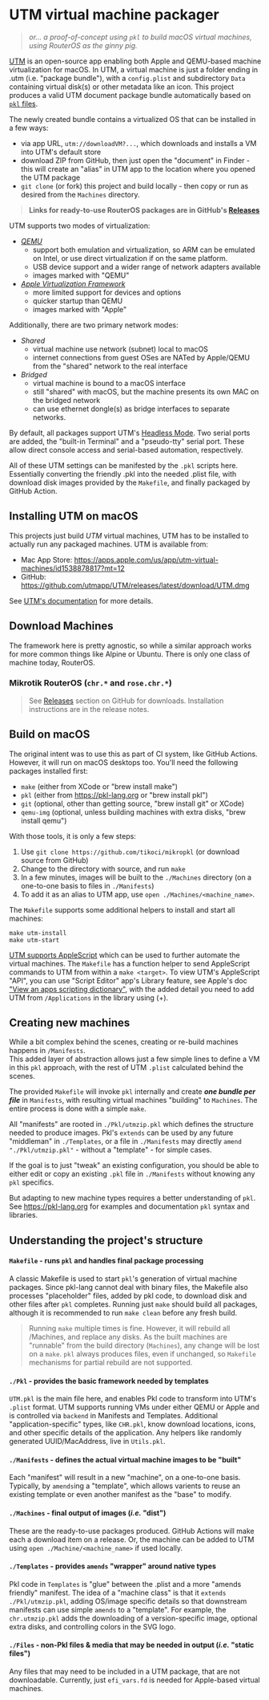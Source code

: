 
# UTM virtual machine packager

> _or... a proof-of-concept using `pkl` to build macOS virtual machines, using RouterOS as the ginny pig._

[UTM](https://mac.getutm.app) is an open-source app enabling both Apple and QEMU-based machine virtualization for macOS.  In UTM, a virtual machine is just a folder ending in .utm (i.e. "package bundle"), with
a `config.plist` and subdirectory `Data` containing virtual disk(s) or other metadata like an icon.
This project produces a valid UTM document package bundle automatically based on [`pkl` files](https://pkl-lang.org).

The newly created bundle contains a virtualized OS that can be installed in a few ways:
  * via app URL, `utm://downloadVM?...`, which downloads and installs a VM into UTM's default store
  * download ZIP from GitHub, then just open the "document" in Finder -  this will create an "alias" in UTM app to the location where you opened the UTM package
  * `git clone` (or fork) this project and build locally - then copy or run as desired from the `Machines` directory. 


> **Links for ready-to-use RouterOS packages are in GitHub's [Releases](https://github.com/tikoci/mikropkl/releases)**

UTM supports two modes of virtualization:
  * [_QEMU_](https://docs.getutm.app/settings-qemu/settings-qemu/)
    - support both emulation and virtualization, so ARM can be emulated on Intel, or use direct virtualization if on the same platform.
    - USB device support and a wider range of network adapters available
    - images marked with "QEMU"
  * [_Apple Virtualization Framework_](https://docs.getutm.app/settings-apple/settings-apple/)
    - more limited support for devices and options
    - quicker startup than QEMU
    - images marked with "Apple" 

Additionally, there are two primary network modes:
  * _Shared_
    - virtual machine use network (subnet) local to macOS
    - internet connections from guest OSes are NATed by Apple/QEMU from the "shared" network to the real interface 
  * _Bridged_
    - virtual machine is bound to a macOS interface
    - still "shared" with macOS, but the machine presents its own MAC on the bridged network
    - can use ethernet dongle(s) as bridge interfaces to separate networks.

By default, all packages support UTM's [Headless Mode](https://docs.getutm.app/advanced/headless/). Two serial ports are added, the "built-in Terminal" and a "pseudo-tty" serial port.  These allow direct console access and serial-based automation, respectively.

All of these UTM settings can be manifested by the `.pkl` scripts here. Essentially converting the friendly .pkl into the needed .plist file, with download disk images provided by the `Makefile`, and finally packaged by GitHub Action.  

## Installing UTM on macOS

This projects just build _UTM_ virtual machines, UTM has to be installed to actually run any packaged machines.
UTM is available from:
  * Mac App Store:  https://apps.apple.com/us/app/utm-virtual-machines/id1538878817?mt=12
  * GitHub: https://github.com/utmapp/UTM/releases/latest/download/UTM.dmg

See [UTM's documentation](https://docs.getutm.app) for more details.

## Download Machines

The framework here is pretty agnostic, so while a similar approach works for more common things like Alpine or Ubuntu.  There is only one class of machine today, RouterOS.

### Mikrotik RouterOS (`chr.*` and `rose.chr.*`)
 
> See [Releases](https://github.com/tikoci/mikropkl/releases) section on GitHub for downloads.  Installation instructions are in the release notes.

## Build on macOS 

The original intent was to use this as part of CI system, like GitHub Actions.
However, it will run on macOS desktops too.  You'll need the following packages installed first:
  * `make` (either from XCode or "brew install make")
  * `pkl` (either from https://pkl-lang.org or "brew install pkl")
  * `git` (optional, other than getting source, "brew install git" or XCode)
  * `qemu-img` (optional, unless building machines with extra disks, "brew install qemu")

With those tools, it is only a few steps:
  1. Use `git clone https://github.com/tikoci/mikropkl` (or download source from GitHub)
  2. Change to the directory with source, and run `make`
  3. In a few minutes, images will be built to the `./Machines` directory (on a one-to-one basis to files in `./Manifests`)
  4. To add it as an alias to UTM app, use `open ./Machines/<machine_name>`.

The `Makefile` supports some additional helpers to install and start all machines:
```
make utm-install
make utm-start
```

[UTM supports AppleScript](https://docs.getutm.app/scripting/scripting/) which can be used to further automate the virtual machines.  The `Makefile` has a function helper to send AppleScript commands to UTM from within a `make <target>`.  To view UTM's AppleScript "API", you can use "Script Editor" app's Library feature, see Apple's doc ["View an apps scripting dictionary"](https://support.apple.com/guide/script-editor/view-an-apps-scripting-dictionary-scpedt1126/2.11/mac/15.0), with the added detail you need to add UTM from `/Applications` in the library using (+).


## Creating new machines

While a bit complex behind the scenes, creating or re-build machines happens in `/Manifests`.  
This added layer of abstraction allows just a few simple lines to define a VM in this `pkl` approach, with the rest of UTM `.plist` calculated behind the scenes.

The provided `Makefile` will invoke `pkl` internally and create **_one bundle per file_** in `Manifests`,
with resulting virtual machines "building" to `Machines`.  The entire process is done with a simple `make`. 

All "manifests" are rooted in `./Pkl/utmzip.pkl` which defines the structure needed to produce images.  Pkl's `extends` can be used by any future "middleman" in `./Templates`, or a file in `./Manifests` may directly `amend "./Pkl/utmzip.pkl"` - without a "template" - for simple cases. 

If the goal is to just "tweak" an existing configuration, you should be able to either edit or copy an existing `.pkl` file in `./Manifests` without knowing any `pkl` specifics.  

But adapting to new machine types requires a better understanding of `pkl`.  See https://pkl-lang.org for examples and documentation `pkl` syntax and libraries.


## Understanding the project's structure

#### `Makefile` - runs `pkl` and handles final package processing
A classic Makefile is used to start `pkl`'s generation of virtual machine packages.  Since pkl-lang cannot deal with binary files, the Makefile also processes "placeholder" files, added by pkl code, to download disk and other files after `pkl` completes.  Running just `make` should build all packages, although it is recommended to run `make clean` before any fresh build.


> Running `make` multiple times is fine. However, it will rebuild all /Machines, and replace any disks.
> As the built machines are "runnable" from the build directory (`Machines`), any change will be lost on a `make`.
> `pkl` always produces files, even if unchanged, so `Makefile` mechanisms for partial rebuild are not
> supported. 


#### `./Pkl` - provides the basic framework needed by templates 
`UTM.pkl` is the main file here, and enables Pkl code to transform into UTM's `.plist` format.
UTM supports running VMs under either QEMU or Apple and is controlled via `backend` in Manifests and Templates.
Additional "application-specific" types, like `CHR.pkl`, know
download locations, icons, and other specific details of the application.
Any helpers like randomly generated UUID/MacAddress, live in `Utils.pkl`.  

#### `./Manifests` - defines the actual virtual machine images to be "built"
Each "manifest" will result in a new "machine", on a one-to-one basis.  Typically, by `amends`ing a "template", which allows varients to reuse an existing template or even another manifest as the "base" to modify.

#### `./Machines` - final output of images (_i.e._ "dist")
These are the ready-to-use packages produced.  GitHub Actions will make each a download item on a release.  Or, the machine can be added to UTM using `open ./Machine/<machine_name>` if used locally.

#### `./Templates` - provides `amends` "wrapper" around native types
Pkl code in `Templates` is "glue" between the .plist and a more "amends friendly" manifest.  The idea of a "machine class" is that it `extends` `./Pkl/utmzip.pkl`, adding OS/image specific details so that downstream manifests can use simple `amends` to a "template". For example, the `chr.utmzip.pkl` adds the downloading of a version-specific image, optional extra disks, and controlling colors in the SVG logo. 

#### `./Files` - non-Pkl files & media that may be needed in output (_i.e._ "static files")
Any files that may need to be included in a UTM package, that are not downloadable.  Currently, just `efi_vars.fd` is needed for Apple-based virtual machines.

